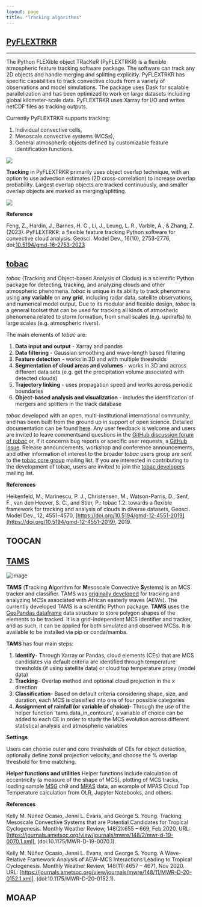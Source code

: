 ```yaml
---
layout: page
title: "Tracking algorithms"
---
```


## [PyFLEXTRKR](https://github.com/FlexTRKR/PyFLEXTRKR)

---
The Python FLEXible object TRacKeR (PyFLEXTRKR) is a flexible atmospheric feature tracking software package. The software can track any 2D objects and handle merging and splitting explicitly. PyFLEXTRKR has specific capabilities to track convective clouds from a variety of observations and model simulations. The package uses Dask for scalable parallelization and has been optimized to work on large datasets including global kilometer-scale data. PyFLEXTRKR uses Xarray for I/O and writes netCDF files as tracking outputs.

Currently PyFLEXTRKR supports tracking: 

1. Individual convective cells, 
2. Mesoscale convective systems (MCSs), 
3. General atmospheric objects defined by customizable feature identification functions.

![](https://portal.nersc.gov/project/m1867/PyFLEXTRKR/figures/cover_image.png)

**Tracking** in PyFLEXTRKR primarily uses object overlap technique, with an option to use advection estimates (2D cross-correlation) to increase overlap probability. Largest overlap objects are tracked continuously, and smaller overlap objects are marked as merging/splitting.

![](https://portal.nersc.gov/project/m1867/PyFLEXTRKR/figures/tracking_merging_splitting.png)

**Reference**

Feng, Z., Hardin, J., Barnes, H. C., Li, J., Leung, L. R., Varble, A., & Zhang, Z. (2023). PyFLEXTRKR: a flexible feature tracking Python software for convective cloud analysis. Geosci. Model Dev., 16(10), 2753-2776, doi:[10.5194/gmd-16-2753-2023](https://doi.org/10.5194/gmd-16-2753-2023)

## [tobac](https://tobac.readthedocs.io/en/latest/)

*tobac* (Tracking and Object-based Analysis of Clodus) is a scientific Python package for detecting, tracking, and analyzing clouds and other atmospheric phenomena.  *tobac* is unique in its ability to track phenomena using **any variable** on **any grid**, including radar data, satellite observations, and numerical model output. Due to its modular and flexible design, *tobac* is a general toolset that can be used for tracking all kinds of atmosheric phenomena related to storm formation, from small scales (e.g. updrafts) to large scales (e.g. atmospheric rivers). 

The main elements of *tobac* are:

1. **Data input and output** - Xarray and pandas 
2. **Data filtering** - Gaussian smoothing and wave-length based filtering
3. **Feature detection** - works in 3D and with multiple thresholds
4. **Segmentation of cloud areas and volumes** - works in 3D and across different data sets (e.g. get the precipitation volume associated with detected clouds) 
5. **Trajectory linking** - uses propagation speed and works across periodic boundaries 
6. **Object-based analysis and visualization** - includes the identification of mergers and splitters in the track database


*tobac* developed with an open, multi-institutional international community, and has been built from the ground up in support of open science. Detailed documentation can be found [here](https://tobac.readthedocs.io/en/latest/). Any user feedback is welcome and users are invited to leave commentsand questions in the [GitHub discussion forum of *tobac*](https://github.com/tobac-project/tobac/discussions) or, if it concerns bug reports or specific user requests, a [GitHub issue](https://github.com/tobac-project/tobac/issues). Release announcements, workshop and conference announcements, and other information of interest to the broader *tobac* users group are sent to the [tobac core group](https://groups.google.com/g/tobac/about) mailing list. If you are interested in contributing to the development of tobac, users are invited to join the [tobac developers](https://groups.google.com/u/0/g/tobac-developers) mailing list. 


**References**

Heikenfeld, M., Marinescu, P. J., Christensen, M., Watson-Parris, D., Senf, F., van den Heever, S. C., and Stier, P.: tobac 1.2: towards a flexible framework for tracking and analysis of clouds in diverse datasets, Geosci. Model Dev., 12, 4551–4570, [https://doi.org/10.5194/gmd-12-4551-2019](https://doi.org/10.5194/gmd-12-4551-2019), 2019.


## TOOCAN

## [TAMS](https://tams.readthedocs.io)
![image](https://github.com/storm-tracking/storm-tracking.github.io/assets/74216009/7596aba0-90eb-4868-a22a-9c2796c0a2d3)

**TAMS** (**T**racking **A**lgorithm for **M**esoscale Convective **S**ystems) is an MCS tracker and classifier. TAMS was [originally developed](https://doi.org/10.1175/MWR-D-19-0070.1) for tracking and analyzing MCSs associated with African easterly waves (AEWs). The currently developed TAMS is a scientific Python package. **TAMS** uses the [GeoPandas dataframe](https://geopandas.org/en/stable/docs/reference/api/geopandas.GeoDataFrame.html) data structure to store polygon shapes of the elements to be tracked. It is a grid-independent MCS identifier and tracker, and as such, it can be applied for both simulated and observed MCSs. It is available to be installed via pip or conda/mamba. 

**TAMS** has four main steps: 

1. **Identify**- Through Xarray or Pandas, cloud elements (CEs) that are MCS candidates via default criteria are identified through temperature thresholds (if using satellite data) or cloud top temperature proxy (model data) 
2. **Tracking**- Overlap method and optional cloud projection in the x direction
3. **Classification**- Based on default criteria considering shape, size, and duration, each MCS is classified into one of four possible categories 
4. **Assignment of rainfall (or variable of choice)**- Through the use of the helper function 'tams.data_in_contours', a variable of choice can be added to each CE in order to study the MCS evolution across different statistical analysis and atmospheric variables 

**Settings**

Users can choose outer and core thresholds of CEs for object detection, optionally define zonal projection velocity, and choose the % overlap threshold for time matching.

**Helper functions and utilities**
Helper functions include calculation of eccentricity (a measure of the shape of MCS), plotting of MCS tracks, loading sample [MSG](https://www.eumetsat.int/0-degree-service) ch9 and [MPAS](https://mpas-dev.github.io/) data, an example of MPAS Cloud Top Temperature calculation from OLR, Jupyter Notebooks, and others.
 
**References**

Kelly M. Núñez Ocasio, Jenni L. Evans, and George S. Young. Tracking Mesoscale Convective Systems that are Potential Candidates for Tropical Cyclogenesis. Monthly Weather Review, 148(2):655 – 669, Feb 2020. URL: [https://journals.ametsoc.org/view/journals/mwre/148/2/mwr-d-19-0070.1.xml], (doi:10.1175/MWR-D-19-0070.1).

Kelly M. Núñez Ocasio, Jenni L. Evans, and George S. Young. A Wave-Relative Framework Analysis of AEW–MCS Interactions Leading to Tropical Cyclogenesis. Monthly Weather Review, 148(11):4657 – 4671, Nov 2020. URL: [https://journals.ametsoc.org/view/journals/mwre/148/11/MWR-D-20-0152.1.xml], (doi:10.1175/MWR-D-20-0152.1).
## MOAAP 
